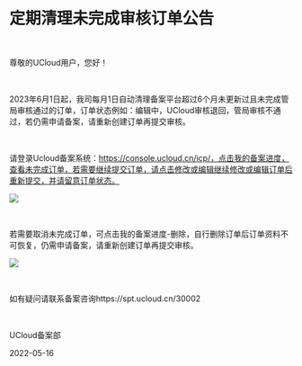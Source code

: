 # 定期清理未完成审核订单公告

<br/>

尊敬的UCloud用户，您好！

 <br/>

2023年6月1日起，我司每月1日自动清理备案平台超过6个月未更新过且未完成管局审核通过的订单，订单状态例如：编辑中，UCloud审核退回，管局审核不通过，若仍需申请备案，请重新创建订单再提交审核。

 <br/>

请登录Ucloud备案系统：https://console.ucloud.cn/icp/，点击我的备案进度，查看未完成订单，若需要继续提交订单，请点击修改或编辑继续修改或编辑订单后重新提交，并请留意订单状态。

![](https://www-s.ucloud.cn/2023/05/f9757362024bf89c226441bd9adcadeb_1684216369108.png)

 <br/>

若需要取消未完成订单，可点击我的备案进度-删除，自行删除订单后订单资料不可恢复，仍需申请备案，请重新创建订单再提交审核。

![](https://www-s.ucloud.cn/2023/05/bb8838c15f5516af45875e9652fa964a_1684216441418.png)

 <br/>

如有疑问请联系备案咨询https://spt.ucloud.cn/30002

 <br/>

UCloud备案部

2022-05-16